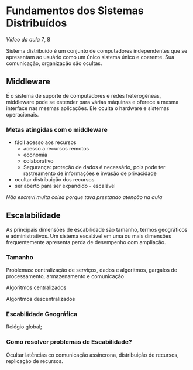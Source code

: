 # Fundamentos dos Sistemas Distribuídos

*Vídeo da aula 7*, 8

Sistema distribuído é um conjunto de computadores independentes que se apresentam ao usuário como um único sistema único e coerente. Sua comunicação, organização são ocultas.

## Middleware

É o sistema de suporte de computadores e redes heterogêneas, middleware pode se estender para várias máquinas e oferece a mesma interface nas mesmas aplicações. Ele oculta o hardware e sistemas operacionais.

### Metas atingidas com o middleware

- fácil acesso aos recursos
  - acesso a recursos remotos
  - economia
  - colaborativo
  - Segurança: proteção de dados é necessário, pois pode ter rastreamento de informações e invasão de privacidade
- ocultar distribuição dos recursos
- ser aberto para ser expandido - escalável

*Não escrevi muita coisa porque tava prestando atenção na aula*

## Escalabilidade

As principais dimensões de escabilidade são tamanho, termos geográficos e administrativos. Um sistema escalável em uma ou mais dimensões frequentemente apresenta perda de desempenho com ampliação.

### Tamanho

Problemas: centralização de serviços, dados e algoritmos, gargalos de processamento, armazenamento e comunicação

Algoritmos centralizados

Algoritmos descentralizados

### Escabilidade Geográfica

Relógio global; 

### Como resolver problemas de Escabilidade?

Ocultar latências co  comunicação assíncrona, distribuição de recursos, replicação de recursos.

